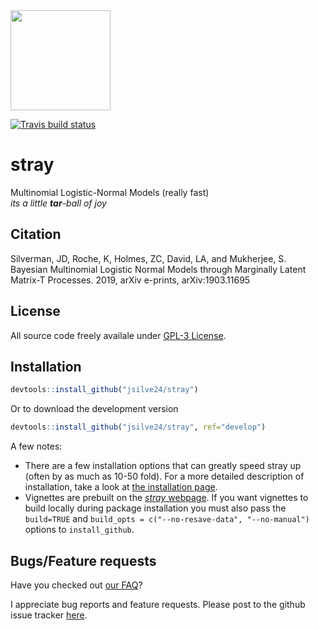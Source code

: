 <img width="160" height="160" src="https://raw.githubusercontent.com/jsilve24/stray/master/inst/stray.png" />

  <!-- badges: start -->
  [![Travis build status](https://travis-ci.org/jsilve24/stray.svg?branch=master)](https://travis-ci.org/jsilve24/stray)
  <!-- badges: end -->

# stray
Multinomial Logistic-Normal Models (really fast) <br>
*its a little **tar**-ball of joy*

## Citation ##
Silverman, JD, Roche, K, Holmes, ZC, David, LA, and Mukherjee, S. Bayesian Multinomial Logistic Normal Models through Marginally Latent Matrix-T Processes. 2019, arXiv e-prints, arXiv:1903.11695

## License ##
All source code freely availale under [GPL-3 License](https://www.gnu.org/licenses/gpl-3.0.en.html). 

## Installation ##

``` r
devtools::install_github("jsilve24/stray")
```
Or to download the development version

``` r
devtools::install_github("jsilve24/stray", ref="develop")
```

A few notes:

* There are a few installation options that can greatly speed stray up (often by as much as 10-50 fold). For a more detailed description of installation, take a look at [the installation page](https://github.com/jsilve24/stray/wiki/Installation-Details). 
* Vignettes are prebuilt on the [*stray* webpage](https://jsilve24.github.io/stray/). If you 
want vignettes to build locally during package installation you must also pass the `build=TRUE` and `build_opts = c("--no-resave-data", "--no-manual")` options to `install_github`. 


## Bugs/Feature requests ##
Have you checked out [our FAQ](https://github.com/jsilve24/stray/wiki/Frequently-Asked-Questions)? 

I appreciate bug reports and feature requests. Please post to the github issue tracker [here](https://github.com/jsilve24/stray/issues). 


